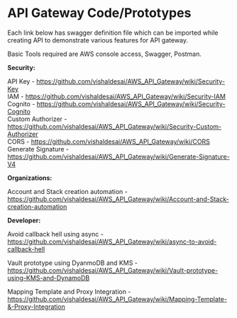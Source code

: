 # API Gateway Code/Prototypes

Each link below has swagger definition file which can be imported while creating API to demonstrate various features for API gateway.

Basic Tools required are AWS console access, Swagger, Postman.

**Security:**

API Key - https://github.com/vishaldesai/AWS_API_Gateway/wiki/Security-Key <br />
IAM - https://github.com/vishaldesai/AWS_API_Gateway/wiki/Security-IAM <br />
Cognito - https://github.com/vishaldesai/AWS_API_Gateway/wiki/Security-Cognito <br />
Custom Authorizer - https://github.com/vishaldesai/AWS_API_Gateway/wiki/Security-Custom-Authorizer <br />
CORS - https://github.com/vishaldesai/AWS_API_Gateway/wiki/CORS <br />
Generate Signature - https://github.com/vishaldesai/AWS_API_Gateway/wiki/Generate-Signature-V4 <br />

**Organizations:**

Account and Stack creation automation - https://github.com/vishaldesai/AWS_API_Gateway/wiki/Account-and-Stack-creation-automation <br />

**Developer:**

Avoid callback hell using async - https://github.com/vishaldesai/AWS_API_Gateway/wiki/async-to-avoid-callback-hell

Vault prototype using DyanmoDB and KMS - https://github.com/vishaldesai/AWS_API_Gateway/wiki/Vault-prototype-using-KMS-and-DynamoDB

Mapping Template and Proxy Integration - https://github.com/vishaldesai/AWS_API_Gateway/wiki/Mapping-Template-&-Proxy-Integration


